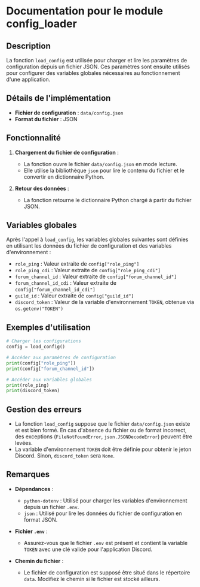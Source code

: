 # Documentation pour le module config_loader

## Description

La fonction `load_config` est utilisée pour charger et lire les paramètres de configuration depuis un fichier JSON. Ces paramètres sont ensuite utilisés pour configurer des variables globales nécessaires au fonctionnement d'une application.

## Détails de l'implémentation

- **Fichier de configuration** : `data/config.json`
- **Format du fichier** : JSON

## Fonctionnalité

1. **Chargement du fichier de configuration** :
   - La fonction ouvre le fichier `data/config.json` en mode lecture.
   - Elle utilise la bibliothèque `json` pour lire le contenu du fichier et le convertir en dictionnaire Python.

2. **Retour des données** :
   - La fonction retourne le dictionnaire Python chargé à partir du fichier JSON.

## Variables globales

Après l'appel à `load_config`, les variables globales suivantes sont définies en utilisant les données du fichier de configuration et des variables d'environnement :

- `role_ping` : Valeur extraite de `config["role_ping"]`
- `role_ping_cdi` : Valeur extraite de `config["role_ping_cdi"]`
- `forum_channel_id` : Valeur extraite de `config["forum_channel_id"]`
- `forum_channel_id_cdi` : Valeur extraite de `config["forum_channel_id_cdi"]`
- `guild_id` : Valeur extraite de `config["guild_id"]`
- `discord_token` : Valeur de la variable d'environnement `TOKEN`, obtenue via `os.getenv("TOKEN")`

## Exemples d'utilisation

```python
# Charger les configurations
config = load_config()

# Accéder aux paramètres de configuration
print(config["role_ping"])
print(config["forum_channel_id"])

# Accéder aux variables globales
print(role_ping)
print(discord_token)
```

## Gestion des erreurs

- La fonction `load_config` suppose que le fichier `data/config.json` existe et est bien formé. En cas d'absence du fichier ou de format incorrect, des exceptions (`FileNotFoundError`, `json.JSONDecodeError`) peuvent être levées.
- La variable d'environnement `TOKEN` doit être définie pour obtenir le jeton Discord. Sinon, `discord_token` sera `None`.

## Remarques

- **Dépendances** :
  - `python-dotenv` : Utilisé pour charger les variables d'environnement depuis un fichier `.env`.
  - `json` : Utilisé pour lire les données du fichier de configuration en format JSON.

- **Fichier `.env`** :
  - Assurez-vous que le fichier `.env` est présent et contient la variable `TOKEN` avec une clé valide pour l'application Discord.

- **Chemin du fichier** :
  - Le fichier de configuration est supposé être situé dans le répertoire `data`. Modifiez le chemin si le fichier est stocké ailleurs.

